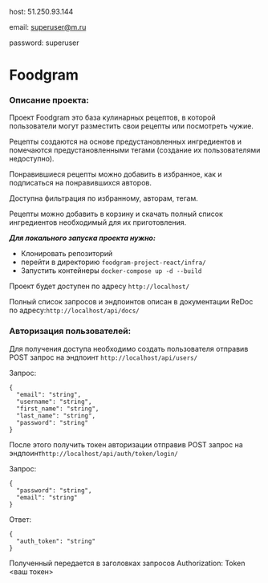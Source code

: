host: 51.250.93.144

email: superuser@m.ru

password: superuser


# Foodgram

### Описание проекта:

Проект Foodgram это база кулинарных рецептов, в которой пользователи могут разместить свои рецепты или посмотреть чужие.

Рецепты создаются на основе предустановленных ингредиентов и помечаются предустановленными тегами (создание их пользователями недоступно).

Понравившиеся рецепты можно добавить в избранное, как и подписаться на понравившихся авторов.

Доступна фильтрация по избранному, авторам, тегам.

Рецепты можно добавить в корзину и скачать полный список ингредиентов необходимый для их приготовления.

***Для локального запуска проекта нужно:***
- Клонировать репозиторий
- перейти в директорию ```foodgram-project-react/infra/```
- Запустить контейнеры ```docker-compose up -d --build```

Проект будет доступен по адресу ```http://localhost/```

Полный список запросов и эндпоинтов описан в документации ReDoc по адресу:```http://localhost/api/docs/```

### Авторизация пользователей:
Для получения доступа необходимо создать пользователя отправив POST запрос на эндпоинт ```http://localhost/api/users/```

Запрос:
```
{
  "email": "string",
  "username": "string",
  "first_name": "string",
  "last_name": "string",
  "password": "string"
}
```
После этого получить токен авторизации отправив POST запрос на эндпоинт```http://localhost/api/auth/token/login/```

Запрос:
```
{
  "password": "string",
  "email": "string"
}
```
Ответ:
```
{
  "auth_token": "string"
}
```
Полученный передается в заголовках запросов Authorization: Token <ваш токен>
